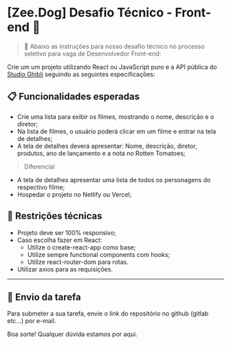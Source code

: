 # [Zee.Dog] Desafio Técnico - Front-end 🐶

> 📢 Abaixo as instruções para nosso desafio técnico no processo seletivo para vaga de Desenvolvedor Front-end:

Crie um um projeto utilizando React ou JavaScript puro e a API pública do [Studio Ghibli](https://ghibliapi.herokuapp.com/#) seguindo as seguintes especificações:

## 📋  Funcionalidades esperadas

- Crie uma lista para exibir os filmes, mostrando o nome, descrição e o diretor;
- Na lista de filmes, o usuário poderá clicar em um filme e entrar na tela de detalhes;
- A tela de detalhes deverá apresentar: Nome, descrição, diretor, produtos, ano de lançamento e a nota no Rotten Tomatoes;

> Diferencial

- A tela de detalhes apresentar uma lista de todos os personagens do respectivo filme;
- Hospedar o projeto no Netlify ou Vercel;

## 🔧 Restrições técnicas

- Projeto deve ser 100% responsivo;
- Caso escolha fazer em React:
  - Utilize o create-react-app como base;
  - Utilize sempre functional components com hooks;
  - Utilize react-router-dom para rotas.
- Utilizar axios para as requisições.

---

## 📧 Envio da tarefa

Para submeter a sua tarefa, envie o link do repositório no github (gitlab etc...) por e-mail.

Boa sorte! Qualquer dúvida estamos por aqui.
